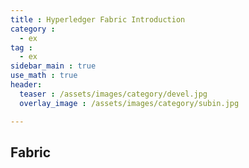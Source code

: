 ```yaml
---
title : Hyperledger Fabric Introduction
category :
  - ex
tag :
  - ex
sidebar_main : true
use_math : true
header:
  teaser : /assets/images/category/devel.jpg
  overlay_image : /assets/images/category/subin.jpg

---
```


## Fabric
